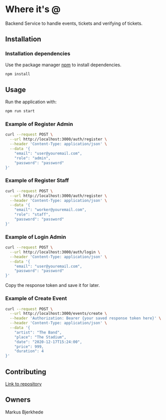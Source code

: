 # Where it's @
Backend Service to handle events, tickets and verifying of tickets.

## Installation
### Installation dependencies


Use the package manager [npm](https://www.npmjs.com/) to install dependencies.


```bash
npm install
```

## Usage


Run the application with:
```bash
npm run start
```

### Example of Register Admin
```bash
curl --request POST \
  --url http://localhost:3000/auth/register \
  --header 'Content-Type: application/json' \
  --data '{
	"email": "user@youremail.com",
	"role": "admin",
	"password": "password"
}'
```

### Example of Register Staff
```bash
curl --request POST \
  --url http://localhost:3000/auth/register \
  --header 'Content-Type: application/json' \
  --data '{
	"email": "worker@youremail.com",
	"role": "staff",
	"password": "password"
}'
```

### Example of Login Admin
```bash
curl --request POST \
  --url http://localhost:3000/auth/login \
  --header 'Content-Type: application/json' \
  --data '{
	"email": "user@youremail.com",
	"password": "password"
}'
```
Copy the response token and save it for later.

### Example of Create Event
```bash
curl --request POST \
  --url http://localhost:3000/events/create \
  --header 'Authorization: Bearer {your saved response token here}' \
  --header 'Content-Type: application/json' \
  --data '{
	"artist": "The Band",
	"place": "The Stadium",
	"date": "2020-12-17T15:24:00",
	"price": 999,
	"duration": 4
}'
```

## Contributing

[Link to repository](https://github.com/jensen-markus-bjerkhede/where-its-at)

## Owners
Markus Bjerkhede

